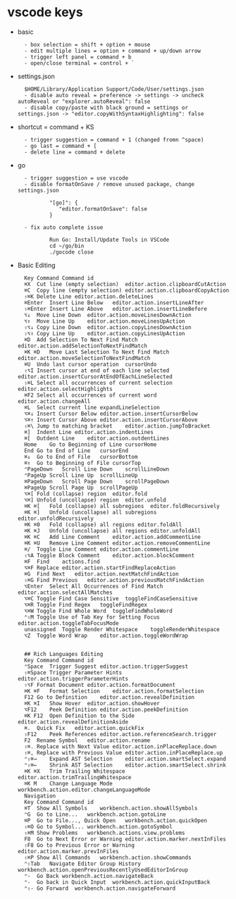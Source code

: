 # vscode keys

- basic
    
        - box selection = shift + option + mouse
        - edit multiple lines = option + command + up/down arrow
        - trigger left panel = command + b
        - open/close terminal = control + `
        
- settings.json
        
        $HOME/Library/Application Support/Code/User/settings.json
        - disable auto reveal = preference -> settings -> uncheck autoReveal or "explorer.autoReveal": false
        - disable copy/paste with black ground = settings or settings.json -> "editor.copyWithSyntaxHighlighting": false
        
- shortcut = command + KS

        - trigger suggestion = command + 1 (changed fromn ^space)
        - go last = command + [
        - delete line = command + delete

- go
        
        - trigger suggestion = use vscode
        - disable formatOnSave / remove unused package, change settings.json
        
                "[go]": {
                   "editor.formatOnSave": false
                }

        - fix auto complete issue

                Run Go: Install/Update Tools in VSCode
                cd ~/go/bin
                ./gocode close
        
- Basic Editing

        Key	Command	Command id
        ⌘X	Cut line (empty selection)	editor.action.clipboardCutAction
        ⌘C	Copy line (empty selection)	editor.action.clipboardCopyAction
        ⇧⌘K	Delete Line	editor.action.deleteLines
        ⌘Enter	Insert Line Below	editor.action.insertLineAfter
        ⇧⌘Enter	Insert Line Above	editor.action.insertLineBefore
        ⌥↓	Move Line Down	editor.action.moveLinesDownAction
        ⌥↑	Move Line Up	editor.action.moveLinesUpAction
        ⇧⌥↓	Copy Line Down	editor.action.copyLinesDownAction
        ⇧⌥↑	Copy Line Up	editor.action.copyLinesUpAction
        ⌘D	Add Selection To Next Find Match	editor.action.addSelectionToNextFindMatch
        ⌘K ⌘D	Move Last Selection To Next Find Match	editor.action.moveSelectionToNextFindMatch
        ⌘U	Undo last cursor operation	cursorUndo
        ⇧⌥I	Insert cursor at end of each line selected	editor.action.insertCursorAtEndOfEachLineSelected
        ⇧⌘L	Select all occurrences of current selection	editor.action.selectHighlights
        ⌘F2	Select all occurrences of current word	editor.action.changeAll
        ⌘L	Select current line	expandLineSelection
        ⌥⌘↓	Insert Cursor Below	editor.action.insertCursorBelow
        ⌥⌘↑	Insert Cursor Above	editor.action.insertCursorAbove
        ⇧⌘\	Jump to matching bracket	editor.action.jumpToBracket
        ⌘]	Indent Line	editor.action.indentLines
        ⌘[	Outdent Line	editor.action.outdentLines
        Home	Go to Beginning of Line	cursorHome
        End	Go to End of Line	cursorEnd
        ⌘↓	Go to End of File	cursorBottom
        ⌘↑	Go to Beginning of File	cursorTop
        ⌃PageDown	Scroll Line Down	scrollLineDown
        ⌃PageUp	Scroll Line Up	scrollLineUp
        ⌘PageDown	Scroll Page Down	scrollPageDown
        ⌘PageUp	Scroll Page Up	scrollPageUp
        ⌥⌘[	Fold (collapse) region	editor.fold
        ⌥⌘]	Unfold (uncollapse) region	editor.unfold
        ⌘K ⌘[	Fold (collapse) all subregions	editor.foldRecursively
        ⌘K ⌘]	Unfold (uncollapse) all subregions	editor.unfoldRecursively
        ⌘K ⌘0	Fold (collapse) all regions	editor.foldAll
        ⌘K ⌘J	Unfold (uncollapse) all regions	editor.unfoldAll
        ⌘K ⌘C	Add Line Comment	editor.action.addCommentLine
        ⌘K ⌘U	Remove Line Comment	editor.action.removeCommentLine
        ⌘/	Toggle Line Comment	editor.action.commentLine
        ⇧⌥A	Toggle Block Comment	editor.action.blockComment
        ⌘F	Find	actions.find
        ⌥⌘F	Replace	editor.action.startFindReplaceAction
        ⌘G	Find Next	editor.action.nextMatchFindAction
        ⇧⌘G	Find Previous	editor.action.previousMatchFindAction
        ⌥Enter	Select All Occurrences of Find Match	editor.action.selectAllMatches
        ⌥⌘C	Toggle Find Case Sensitive	toggleFindCaseSensitive
        ⌥⌘R	Toggle Find Regex	toggleFindRegex
        ⌥⌘W	Toggle Find Whole Word	toggleFindWholeWord
        ⌃⇧M	Toggle Use of Tab Key for Setting Focus	editor.action.toggleTabFocusMode
        unassigned	Toggle Render Whitespace	toggleRenderWhitespace
        ⌥Z	Toggle Word Wrap	editor.action.toggleWordWrap


        ## Rich Languages Editing
        Key	Command	Command id
        ⌃Space	Trigger Suggest	editor.action.triggerSuggest
        ⇧⌘Space	Trigger Parameter Hints	editor.action.triggerParameterHints
        ⇧⌥F	Format Document	editor.action.formatDocument
        ⌘K ⌘F	Format Selection	editor.action.formatSelection
        F12	Go to Definition	editor.action.revealDefinition
        ⌘K ⌘I	Show Hover	editor.action.showHover
        ⌥F12	Peek Definition	editor.action.peekDefinition
        ⌘K F12	Open Definition to the Side	editor.action.revealDefinitionAside
        ⌘.	Quick Fix	editor.action.quickFix
        ⇧F12	Peek References	editor.action.referenceSearch.trigger
        F2	Rename Symbol	editor.action.rename
        ⇧⌘.	Replace with Next Value	editor.action.inPlaceReplace.down
        ⇧⌘,	Replace with Previous Value	editor.action.inPlaceReplace.up
        ⌃⇧⌘→	Expand AST Selection	editor.action.smartSelect.expand
        ⌃⇧⌘←	Shrink AST Selection	editor.action.smartSelect.shrink
        ⌘K ⌘X	Trim Trailing Whitespace	editor.action.trimTrailingWhitespace
        ⌘K M	Change Language Mode	workbench.action.editor.changeLanguageMode
        Navigation
        Key	Command	Command id
        ⌘T	Show All Symbols	workbench.action.showAllSymbols
        ⌃G	Go to Line...	workbench.action.gotoLine
        ⌘P	Go to File..., Quick Open	workbench.action.quickOpen
        ⇧⌘O	Go to Symbol...	workbench.action.gotoSymbol
        ⇧⌘M	Show Problems	workbench.actions.view.problems
        F8	Go to Next Error or Warning	editor.action.marker.nextInFiles
        ⇧F8	Go to Previous Error or Warning	editor.action.marker.prevInFiles
        ⇧⌘P	Show All Commands	workbench.action.showCommands
        ⌃⇧Tab	Navigate Editor Group History	workbench.action.openPreviousRecentlyUsedEditorInGroup
        ⌃-	Go Back	workbench.action.navigateBack
        ⌃-	Go back in Quick Input	workbench.action.quickInputBack
        ⌃⇧-	Go Forward	workbench.action.navigateForward

